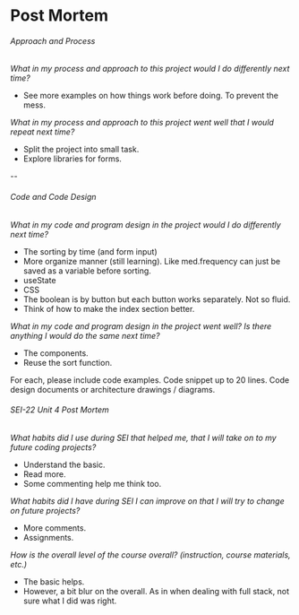 # Post Mortem

###### Approach and Process
*What in my process and approach to this project would I do differently next time?*
- See more examples on how things work before doing. To prevent the mess.

*What in my process and approach to this project went well that I would repeat next time?*
- Split the project into small task.
- Explore libraries for forms.

--

###### Code and Code Design
*What in my code and program design in the project would I do differently next time?*
- The sorting by time (and form input)
- More organize manner (still learning). Like med.frequency can just be saved as a variable before sorting.
- useState
- CSS
- The boolean is by button but each button works separately. Not so fluid.
- Think of how to make the index section better.

*What in my code and program design in the project went well? Is there anything I would do the same next time?*
- The components.
- Reuse the sort function.

For each, please include code examples.
Code snippet up to 20 lines.
Code design documents or architecture drawings / diagrams.

###### SEI-22 Unit 4 Post Mortem
*What habits did I use during SEI that helped me, that I will take on to my future coding projects?*
- Understand the basic.
- Read more.
- Some commenting help me think too.

*What habits did I have during SEI I can improve on that I will try to change on future projects?*
- More comments.
- Assignments.

*How is the overall level of the course overall? (instruction, course materials, etc.)*
- The basic helps.
- However, a bit blur on the overall. As in when dealing with full stack, not sure what I did was right.